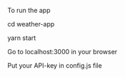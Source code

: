 To run the app

cd weather-app

yarn start

Go to localhost:3000 in your browser

Put your API-key in config.js file

